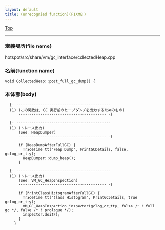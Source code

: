 ```yaml
---
layout: default
title: (unrecognied function)(FIXME!)
---
```

[Top](../index.html)

--- 
### 定義場所(file name)
hotspot/src/share/vm/gc_interface/collectedHeap.cpp

### 名前(function name)
```
void CollectedHeap::post_full_gc_dump() {
```

### 本体部(body)
```
  {- -------------------------------------------
  (1) (この関数は, GC 実行前のヒープダンプを出力するためのもの)
      ---------------------------------------- -}

  {- -------------------------------------------
  (1) (トレース出力)
      (See: HeapDumper)
      ---------------------------------------- -}

	  if (HeapDumpAfterFullGC) {
	    TraceTime tt("Heap Dump", PrintGCDetails, false, gclog_or_tty);
	    HeapDumper::dump_heap();
	  }

  {- -------------------------------------------
  (1) (トレース出力)
      (See: VM_GC_HeapInspection)
      ---------------------------------------- -}

	  if (PrintClassHistogramAfterFullGC) {
	    TraceTime tt("Class Histogram", PrintGCDetails, true, gclog_or_tty);
	    VM_GC_HeapInspection inspector(gclog_or_tty, false /* ! full gc */, false /* ! prologue */);
	    inspector.doit();
	  }
	}
	
```


